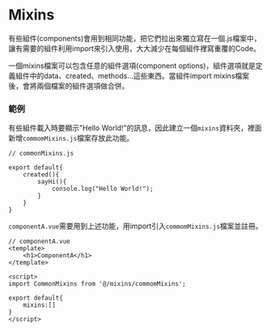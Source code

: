 # Mixins
有些組件(components)會用到相同功能，把它們拉出來獨立寫在一個.js檔案中，讓有需要的組件利用import來引入使用，大大減少在每個組件裡寫重覆的Code。  

一個mixins檔案可以包含任意的組件選項(component options)，組件選項就是定義組件中的data、created、methods...這些東西。當組件import mixins檔案後，會將兩個檔案的組件選項做合併。  

### 範例
有些組件載入時要顯示"Hello World!"的訊息，因此建立一個`mixins`資料夾，裡面新增`commomMixins.js`檔案存放此功能。  
```
// commonMixins.js

export default{
    created(){
        sayHi(){
            console.log("Hello World!");
        }
    }
}
```
`componentA.vue`需要用到上述功能，用import引入`commomMixins.js`檔案並註冊。
```
// componentA.vue
<template>
    <h1>ComponentA</h1>
</template>

<script>
import CommonMixins from '@/mixins/commomMixins';

export default{
    mixins:[]
}
</script>
```